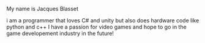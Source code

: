 My name is Jacques Blasset

i am a programmer that loves C# and unity but also does hardware code like python and c++
I have a passion for video games and hope to go in the game developement industry in the future!
